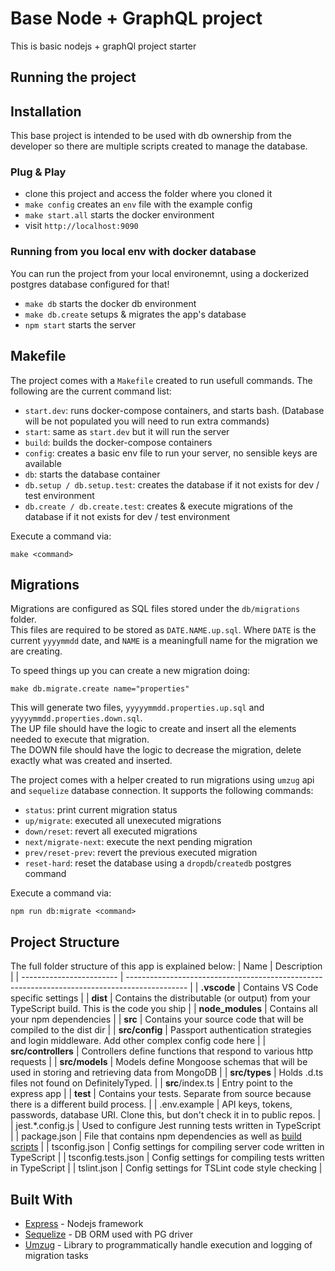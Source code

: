 # Base Node + GraphQL project

This is basic nodejs + graphQl project starter

## Running the project

## Installation

This base project is intended to be used with db ownership from the developer so there are multiple scripts created to manage the database.

### Plug & Play

* clone this project and access the folder where you cloned it
* `make config` creates an `env` file with the example config
* `make start.all` starts the docker environment
* visit `http://localhost:9090`

### Running from you local env with docker database

You can run the project from your local environemnt, using a dockerized postgres database configured for that!

* `make db` starts the docker db environment
* `make db.create` setups & migrates the app's database
* `npm start` starts the server


## Makefile

The project comes with a `Makefile` created to run usefull commands.
The following are the current command list:
- `start.dev`: runs docker-compose containers, and starts bash. (Database will be not populated you will need to run extra commands)
- `start`: same as `start.dev` but it will run the server
- `build`: builds the docker-compose containers
- `config`: creates a basic env file to run your server, no sensible keys are available
- `db`: starts the database container
- `db.setup / db.setup.test`: creates the database if it not exists for dev / test environment
- `db.create / db.create.test`: creates & execute migrations of the database if it not exists for dev / test environment

Execute a command via:

```shell
make <command>
```

## Migrations

Migrations are configured as SQL files stored under the `db/migrations` folder.  
This files are required to be stored as `DATE.NAME.up.sql`. Where `DATE` is the current `yyyymmdd` date, and `NAME` is a meaningfull name for the migration we are creating.

To speed things up you can create a new migration doing:

```shell
make db.migrate.create name="properties"
```

This will generate two files, `yyyyymmdd.properties.up.sql` and  `yyyyymmdd.properties.down.sql`.  
The UP file should have the logic to create and insert all the elements needed to execute that migration.  
The DOWN file should have the logic to decrease the migration, delete exactly what was created and inserted.

The project comes with a helper created to run migrations using `umzug` api and `sequelize` database connection. It supports the following commands:

- `status`: print current migration status
- `up/migrate`: executed all unexecuted migrations
- `down/reset`: revert all executed migrations
- `next/migrate-next`: execute the next pending migration
- `prev/reset-prev`: revert the previous executed migration
- `reset-hard`: reset the database using a `dropdb`/`createdb` postgres command

Execute a command via:

```shell
npm run db:migrate <command>
```


## Project Structure
The full folder structure of this app is explained below:
| Name | Description |
| ------------------------ | --------------------------------------------------------------------------------------------- |
| **.vscode**              | Contains VS Code specific settings                                                            |
| **dist**                 | Contains the distributable (or output) from your TypeScript build. This is the code you ship  |
| **node_modules**         | Contains all your npm dependencies                                                            |
| **src**                  | Contains your source code that will be compiled to the dist dir                               |
| **src/config**           | Passport authentication strategies and login middleware. Add other complex config code here   |
| **src/controllers**      | Controllers define functions that respond to various http requests                            |
| **src/models**           | Models define Mongoose schemas that will be used in storing and retrieving data from MongoDB  |
| **src/types**            | Holds .d.ts files not found on DefinitelyTyped.                                               |
| **src**/index.ts        | Entry point to the express app                                                               |
| **test**                 | Contains your tests. Separate from source because there is a different build process.         |
| .env.example             | API keys, tokens, passwords, database URI. Clone this, but don't check it in to public repos. |
| jest.*.config.js           | Used to configure Jest running tests written in TypeScript                                    |
| package.json             | File that contains npm dependencies as well as [build scripts](#what-if-a-library-isnt-on-definitelytyped)                          |
| tsconfig.json            | Config settings for compiling server code written in TypeScript                               |
| tsconfig.tests.json      | Config settings for compiling tests written in TypeScript                                     |
| tslint.json                | Config settings for TSLint code style checking                                                |

## Built With

* [Express](https://expressjs.com) - Nodejs framework
* [Sequelize](https://sequelize.org/) - DB ORM used with PG driver
* [Umzug](https://github.com/sequelize/umzug) - Library to programmatically handle execution and logging of migration tasks

